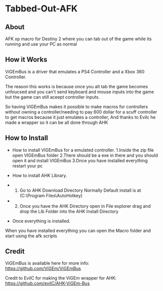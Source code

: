 # Tabbed-Out-AFK

## About
AFK xp macro for Destiny 2 where you can tab out of the game while its running and use your PC as normal

## How it Works
ViGEmBus is a driver that emulates a PS4 Controller and a Xbox 360 Controller.

The reason this works is because once you alt tab the game becomes unfoucsed and you can't send keyboard and mouse inputs into the game but the game can still aceept controller inputs.

So having ViGEmBus makes it possible to make macros for controllers without owning a controller/needing to pay 600 dollar for a scuff controller to get macros because it just emulates a controller, And thanks to Evilc he made a wrapper so it can be all done through AHK

## How to Install

- How to install VIGEmBus for a emulated controller.
1.Inside the zip file open VIGEmBus folder
2.There should be a exe in there and you should open it and install VIGEmBus
3.Once you have installed everything restart your pc

- How to install AHK Library.
 -  1. Go to AHK Download Directory Normally Default install is at (C:\Program Files\AutoHotkey)
 - 2. Once you have the AHK Directory open in File explorer drag and drop the Lib Folder into the AHK Install Directory

- Once everything is installed.

When you have installed everything you can open the Macro folder and start using the afk scripts 

## Credit
ViGEmBus is available here for more info:
https://github.com/ViGEm/ViGEmBus

Credit to EvilC for making the ViGEm wrapper for AHK:
https://github.com/evilC/AHK-ViGEm-Bus
